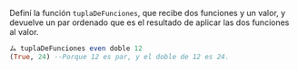 Definí la función `tuplaDeFunciones`, que recibe dos funciones y un valor, y devuelve un par 
ordenado que es el resultado de aplicar las dos funciones al valor.

```haskell
ム tuplaDeFunciones even doble 12
(True, 24) --Porque 12 es par, y el doble de 12 es 24.
```